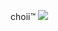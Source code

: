 choii™
<img src="https://img.shields.io/badge/Swift-F05138?style=flat-square&logo=Swift&logoColor=white"/>


